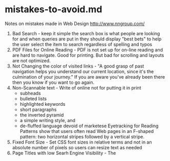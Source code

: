 # mistakes-to-avoid.md
Notes on mistakes made in Web Design
http://www.nngroup.com/

1. Bad Search - keep it simple the search box is what people are looking for and when queries are put in they should display "best bets" to help the user select the item to search regardless of spelling and typos
2. PDF Files for Online Reading - PDF is not set up for on-line reading and are hard to navigate.  Good for printing.  But bad for scrolling and layouts are not optimized.
3. Not Changing the color of visited links - "A good grasp of past navigation helps you understand our current location, since it's the culmination of your journey." If you are aware you've already been there then you know if you want to go again.
4. Non-Scannable text - Write of online not for putting it in print
    * subheads
    * bulleted lists
    * highlighted keywords
    * short paragraphs
    * the inverted pyramid
    * a simple writing style, and
    * de-fluffed language devoid of marketese
    Eyetracking for Reading Patterns show that users often read Web pages in an F-shaped pattern: two horizontal stripes followed by a vertical stripe.
5.  Fixed Font Size - Set CSS font sizes in relative terms and not in an absolute number of pixels so users can resize text as needed
6.  Page Titles with low Searh Engine Visibility - The <title> tag is almost always used for clickable headline for search - Don't use words like "The" or "Welcome"

